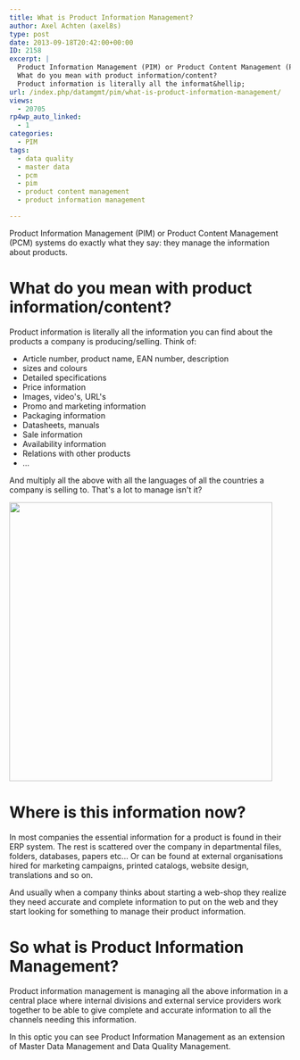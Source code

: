 ```yaml
---
title: What is Product Information Management?
author: Axel Achten (axel8s)
type: post
date: 2013-09-18T20:42:00+00:00
ID: 2158
excerpt: |
  Product Information Management (PIM) or Product Content Management (PCM) systems do exactly what they say: they manage the information about products.
  What do you mean with product information/content?
  Product information is literally all the informat&hellip;
url: /index.php/datamgmt/pim/what-is-product-information-management/
views:
  - 20705
rp4wp_auto_linked:
  - 1
categories:
  - PIM
tags:
  - data quality
  - master data
  - pcm
  - pim
  - product content management
  - product information management

---
```

Product Information Management (PIM) or Product Content Management (PCM) systems do exactly what they say: they manage the information about products.

# What do you mean with product information/content?

Product information is literally all the information you can find about the products a company is producing/selling. Think of:

  * Article number, product name, EAN number, description
  * sizes and colours
  * Detailed specifications
  * Price information
  * Images, video's, URL's
  * Promo and marketing information
  * Packaging information
  * Datasheets, manuals
  * Sale information
  * Availability information
  * Relations with other products
  * ...

And multiply all the above with all the languages of all the countries a company is selling to. That's a lot to manage isn't it?

<div class="image_block">
  <a href="http://www.flickr.com/photos/jeannetteeatsspaghetti/8681772523/"><img src="https://lessthandot.z19.web.core.windows.net/wp-content/uploads/blogs/DataMgmt/Axel8s/PIM.jpg?mtime=1379538337" alt="" width="471" height="500" /></a>
</div>

# Where is this information now?

In most companies the essential information for a product is found in their ERP system. The rest is scattered over the company in departmental files, folders, databases, papers etc... Or can be found at external organisations hired for marketing campaigns, printed catalogs, website design, translations and so on.
  
And usually when a company thinks about starting a web-shop they realize they need accurate and complete information to put on the web and they start looking for something to manage their product information.

# So what is Product Information Management?

Product information management is managing all the above information in a central place where internal divisions and external service providers work together to be able to give complete and accurate information to all the channels needing this information.
  
In this optic you can see Product Information Management as an extension of Master Data Management and Data Quality Management.